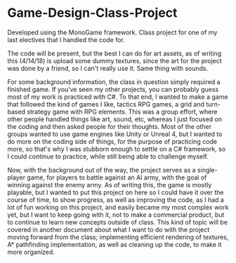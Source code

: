 # Game-Design-Class-Project
Developed using the MonoGame framework. Class project for one of my last electives that I handled the code for. 

The code will be present, but the best I can do for art assets, as of writing this (4/14/18) is upload some dummy textures, since the art for the project was done by a friend, so I can't really use it. Same thing with sounds.

For some background information, the class in question simply required a finished game. If you've seen my other projects, you can probably guess most of my work is practiced with C#.
To that end, I wanted to make a game that followed the kind of games I like, tactics RPG games, a grid and turn-based strategy game with RPG elements.
This was a group effort, where other people handled things like art, sound, etc, whereas I just focused on the coding and then asked people for their thoughts.
Most of the other groups wanted to use game engines like Unity or Unreal 4, but I wanted to do more on the coding side of things, for the purpose of practicing code more, so that's why I was stubborn enough to settle on a C# framework, so I could continue to practice, while still being able to challenge myself.

Now, with the background out of the way, the project serves as a single-player game, for players to battle against an AI army, with the goal of winning against the enemy army. As of writing this, the game is mostly playable, but I wanted to put this project on here so I could have it over the course of time, to show progress, as well as improving the code, as I had a lot of fun working on this project, and easily became my most complex work yet, but I want to keep going with it, not to make a commercial product, but to continue to learn new concepts outside of class. This kind of topic will be covered in another document about what I want to do with the project moving forward from the class; implementing efficient rendering of textures, A* pathfinding implementation, as well as cleaning up the code, to make it more organized.
